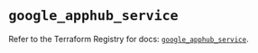 # `google_apphub_service`

Refer to the Terraform Registry for docs: [`google_apphub_service`](https://registry.terraform.io/providers/hashicorp/google/6.41.0/docs/resources/apphub_service).
